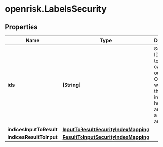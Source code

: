 # openrisk.LabelsSecurity

## Properties

Name | Type | Description | Notes
------------ | ------------- | ------------- | -------------
**ids** | **[String]** | Security IDs aligned to the calculated output. Often this will merge the individual holdings arrays into a single array. | 
**indicesInputToResult** | [**InputToResultSecurityIndexMapping**](InputToResultSecurityIndexMapping.md) |  | [optional] 
**indicesResultToInput** | [**ResultToInputSecurityIndexMapping**](ResultToInputSecurityIndexMapping.md) |  | [optional] 


